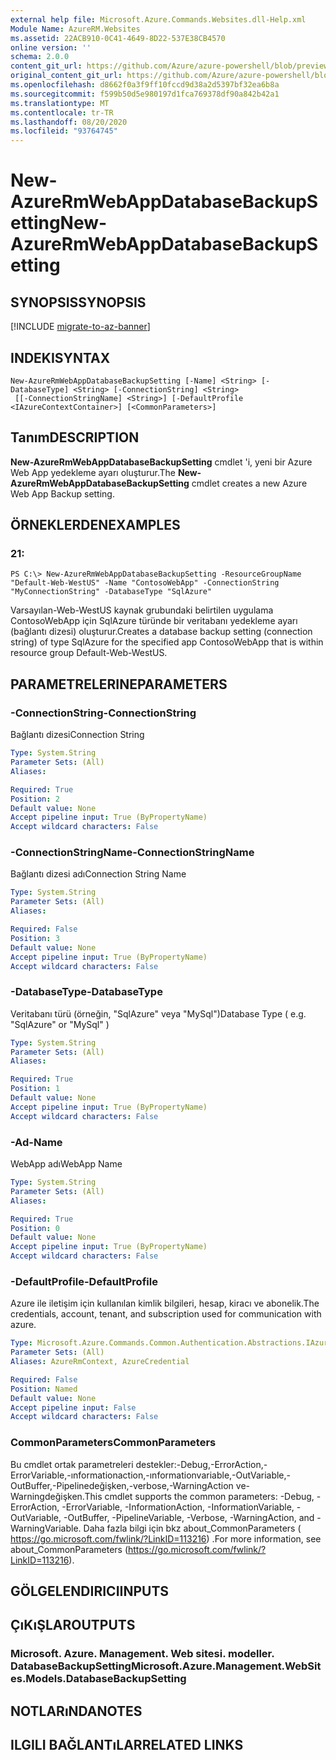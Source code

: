 ```yaml
---
external help file: Microsoft.Azure.Commands.Websites.dll-Help.xml
Module Name: AzureRM.Websites
ms.assetid: 22ACB910-0C41-4649-8D22-537E38CB4570
online version: ''
schema: 2.0.0
content_git_url: https://github.com/Azure/azure-powershell/blob/preview/src/ResourceManager/Websites/Commands.Websites/help/New-AzureRmWebAppDatabaseBackupSetting.md
original_content_git_url: https://github.com/Azure/azure-powershell/blob/preview/src/ResourceManager/Websites/Commands.Websites/help/New-AzureRmWebAppDatabaseBackupSetting.md
ms.openlocfilehash: d8662f0a3f9ff10fccd9d38a2d5397bf32ea6b8a
ms.sourcegitcommit: f599b50d5e980197d1fca769378df90a842b42a1
ms.translationtype: MT
ms.contentlocale: tr-TR
ms.lasthandoff: 08/20/2020
ms.locfileid: "93764745"
---
```

# <span data-ttu-id="136ad-101">New-AzureRmWebAppDatabaseBackupSetting</span><span class="sxs-lookup"><span data-stu-id="136ad-101">New-AzureRmWebAppDatabaseBackupSetting</span></span>

## <span data-ttu-id="136ad-102">SYNOPSIS</span><span class="sxs-lookup"><span data-stu-id="136ad-102">SYNOPSIS</span></span>

[!INCLUDE [migrate-to-az-banner](../../includes/migrate-to-az-banner.md)]

## <span data-ttu-id="136ad-103">INDEKI</span><span class="sxs-lookup"><span data-stu-id="136ad-103">SYNTAX</span></span>

```
New-AzureRmWebAppDatabaseBackupSetting [-Name] <String> [-DatabaseType] <String> [-ConnectionString] <String>
 [[-ConnectionStringName] <String>] [-DefaultProfile <IAzureContextContainer>] [<CommonParameters>]
```

## <span data-ttu-id="136ad-104">Tanım</span><span class="sxs-lookup"><span data-stu-id="136ad-104">DESCRIPTION</span></span>
<span data-ttu-id="136ad-105">**New-AzureRmWebAppDatabaseBackupSetting** cmdlet 'i, yeni bir Azure Web App yedekleme ayarı oluşturur.</span><span class="sxs-lookup"><span data-stu-id="136ad-105">The **New-AzureRmWebAppDatabaseBackupSetting** cmdlet creates a new Azure Web App Backup setting.</span></span>

## <span data-ttu-id="136ad-106">ÖRNEKLERDEN</span><span class="sxs-lookup"><span data-stu-id="136ad-106">EXAMPLES</span></span>

### <span data-ttu-id="136ad-107">2</span><span class="sxs-lookup"><span data-stu-id="136ad-107">1:</span></span>
```
PS C:\> New-AzureRmWebAppDatabaseBackupSetting -ResourceGroupName "Default-Web-WestUS" -Name "ContosoWebApp" -ConnectionString "MyConnectionString" -DatabaseType "SqlAzure"
```

<span data-ttu-id="136ad-108">Varsayılan-Web-WestUS kaynak grubundaki belirtilen uygulama ContosoWebApp için SqlAzure türünde bir veritabanı yedekleme ayarı (bağlantı dizesi) oluşturur.</span><span class="sxs-lookup"><span data-stu-id="136ad-108">Creates a database backup setting (connection string) of type SqlAzure for the specified app ContosoWebApp that is within resource group Default-Web-WestUS.</span></span>

## <span data-ttu-id="136ad-109">PARAMETRELERINE</span><span class="sxs-lookup"><span data-stu-id="136ad-109">PARAMETERS</span></span>

### <span data-ttu-id="136ad-110">-ConnectionString</span><span class="sxs-lookup"><span data-stu-id="136ad-110">-ConnectionString</span></span>
<span data-ttu-id="136ad-111">Bağlantı dizesi</span><span class="sxs-lookup"><span data-stu-id="136ad-111">Connection String</span></span>

```yaml
Type: System.String
Parameter Sets: (All)
Aliases: 

Required: True
Position: 2
Default value: None
Accept pipeline input: True (ByPropertyName)
Accept wildcard characters: False
```

### <span data-ttu-id="136ad-112">-ConnectionStringName</span><span class="sxs-lookup"><span data-stu-id="136ad-112">-ConnectionStringName</span></span>
<span data-ttu-id="136ad-113">Bağlantı dizesi adı</span><span class="sxs-lookup"><span data-stu-id="136ad-113">Connection String Name</span></span>

```yaml
Type: System.String
Parameter Sets: (All)
Aliases: 

Required: False
Position: 3
Default value: None
Accept pipeline input: True (ByPropertyName)
Accept wildcard characters: False
```

### <span data-ttu-id="136ad-114">-DatabaseType</span><span class="sxs-lookup"><span data-stu-id="136ad-114">-DatabaseType</span></span>
<span data-ttu-id="136ad-115">Veritabanı türü (örneğin, "SqlAzure" veya "MySql")</span><span class="sxs-lookup"><span data-stu-id="136ad-115">Database Type ( e.g. "SqlAzure" or "MySql" )</span></span>

```yaml
Type: System.String
Parameter Sets: (All)
Aliases: 

Required: True
Position: 1
Default value: None
Accept pipeline input: True (ByPropertyName)
Accept wildcard characters: False
```

### <span data-ttu-id="136ad-116">-Ad</span><span class="sxs-lookup"><span data-stu-id="136ad-116">-Name</span></span>
<span data-ttu-id="136ad-117">WebApp adı</span><span class="sxs-lookup"><span data-stu-id="136ad-117">WebApp Name</span></span>

```yaml
Type: System.String
Parameter Sets: (All)
Aliases: 

Required: True
Position: 0
Default value: None
Accept pipeline input: True (ByPropertyName)
Accept wildcard characters: False
```

### <span data-ttu-id="136ad-118">-DefaultProfile</span><span class="sxs-lookup"><span data-stu-id="136ad-118">-DefaultProfile</span></span>
<span data-ttu-id="136ad-119">Azure ile iletişim için kullanılan kimlik bilgileri, hesap, kiracı ve abonelik.</span><span class="sxs-lookup"><span data-stu-id="136ad-119">The credentials, account, tenant, and subscription used for communication with azure.</span></span>

```yaml
Type: Microsoft.Azure.Commands.Common.Authentication.Abstractions.IAzureContextContainer
Parameter Sets: (All)
Aliases: AzureRmContext, AzureCredential

Required: False
Position: Named
Default value: None
Accept pipeline input: False
Accept wildcard characters: False
```

### <span data-ttu-id="136ad-120">CommonParameters</span><span class="sxs-lookup"><span data-stu-id="136ad-120">CommonParameters</span></span>
<span data-ttu-id="136ad-121">Bu cmdlet ortak parametreleri destekler:-Debug,-ErrorAction,-ErrorVariable,-ınformationaction,-ınformationvariable,-OutVariable,-OutBuffer,-Pipelinedeğişken,-verbose,-WarningAction ve-Warningdeğişken.</span><span class="sxs-lookup"><span data-stu-id="136ad-121">This cmdlet supports the common parameters: -Debug, -ErrorAction, -ErrorVariable, -InformationAction, -InformationVariable, -OutVariable, -OutBuffer, -PipelineVariable, -Verbose, -WarningAction, and -WarningVariable.</span></span> <span data-ttu-id="136ad-122">Daha fazla bilgi için bkz about_CommonParameters ( https://go.microsoft.com/fwlink/?LinkID=113216) .</span><span class="sxs-lookup"><span data-stu-id="136ad-122">For more information, see about_CommonParameters (https://go.microsoft.com/fwlink/?LinkID=113216).</span></span>

## <span data-ttu-id="136ad-123">GÖLGELENDIRICI</span><span class="sxs-lookup"><span data-stu-id="136ad-123">INPUTS</span></span>

## <span data-ttu-id="136ad-124">ÇıKıŞLAR</span><span class="sxs-lookup"><span data-stu-id="136ad-124">OUTPUTS</span></span>

### <span data-ttu-id="136ad-125">Microsoft. Azure. Management. Web sitesi. modeller. DatabaseBackupSetting</span><span class="sxs-lookup"><span data-stu-id="136ad-125">Microsoft.Azure.Management.WebSites.Models.DatabaseBackupSetting</span></span>

## <span data-ttu-id="136ad-126">NOTLARıNDA</span><span class="sxs-lookup"><span data-stu-id="136ad-126">NOTES</span></span>

## <span data-ttu-id="136ad-127">ILGILI BAĞLANTıLAR</span><span class="sxs-lookup"><span data-stu-id="136ad-127">RELATED LINKS</span></span>

